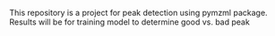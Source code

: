 This repository is a project for peak detection using pymzml package. Results will be for training model to determine good vs. bad peak
